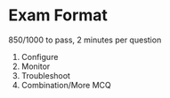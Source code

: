 # Exam Format
850/1000 to pass, 2 minutes per question
1) Configure
2) Monitor
3) Troubleshoot
4) Combination/More MCQ
